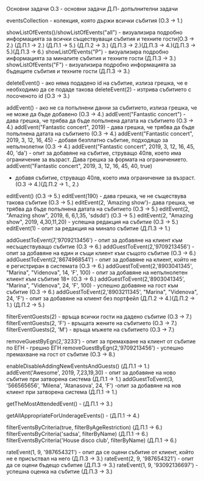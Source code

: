 ﻿Основни задачи
О.З - основни задачи
Д.П- допълнителни задачи

eventsCollection - колекция, която държи всички събития (О.З -> 1.)

showListOfEvents()/showListOfEvents("all") - визуализира подробно информацията за всички съществуващи събития и техните гости(О.З -> 2.) (Д.П.1 -> 2.) (Д.П.1 -> 5.) (Д.П.2 -> 3.) (Д.П.3 -> 2.)(Д.П.3 -> 4.)(Д.П.3 -> 5.)(Д.П.3 -> 6.)
showListOfEvents("P") - визуализира подробно информацията за миналите събития и техните гости (Д.П.3 -> 3.)
showListOfEvents("F") - визуализира подробно информацията за бъдещите събития и техните гости (Д.П.3 -> 3.)

deleteEvent() - ако няма подадено id на събитие, излиза грешка, че е необходимо да се подаде такова
deleteEvent(2) - изтрива събитието с посоченото id (О.З -> 3.)

addEvent() - ако не са попълнени данни за събитието, излиза грешка, че не може да бъде добавено (О.З -> 4.)
addEvent("Fantastic concert") - дава грешка, че трябва да бъде попълнена датата на събитието (О.З -> 4.)
addEvent("Fantastic concert", 2019) - дава грешка, че трябва да бъде попълнена датата на събитието (О.З -> 4.)
addEvent("Fantastic concert", 2019, 3, 12, 16, 45) - добавя безплатно събитие, подходящо за непълнолетни (О.З -> 4.)
addEvent("Fantastic concert", 2019, 3, 12, 16, 45, 40, 'da') - опит за добавяне на събитие, струващо 40лв, което има ограничение за възраст. Дава грешка за формата на ограничението.
addEvent("Fantastic concert", 2019, 3, 12, 16, 45, 40, true)
 - добавя събитие, струващо 40лв, което има ограничение за възраст. (О.З -> 4.)(Д.П.2 -> 1., 2.)

editEvent()
 (О.З -> 5.)
editEvent(190) - дава грешка, че не съществува такова събитие (О.З -> 5.)
editEvent(2, 'Amazing show')- дава грешка, че трябва да бъде попълнена датата на събитието (О.З -> 5.)
editEvent(2, "Amazing show", 2019, 6, 6,1,35, 'sdsdd') (О.З -> 5.)
editEvent(2, "Amazing show", 2019, 4,30,11,20) - успешна редакция на събитие (О.З -> 5.)
editEvent(1) - опит за редакция на минало събитие (Д.П.3 -> 1.)


addGuestToEvent(7,'9709213456') - опит за добавяне на клиент към несъществуващо събитие (О.З -> 6.)
addGuestToEvent(2,'9709213456') - опит за добавяне на един и същи клиент към същото събитие (О.З -> 6.)
addGuestToEvent(2,'8674968541') - опит за добавяне на клиент, който не е регистриран в системата (О.З -> 6.)
addGuestToEvent(2,'8903041345', "Marina", "Videnova", 14, 'F', 100) - опит за добавяне на непълнолетен клиент към събитие 18+ (О.З -> 6.)
addGuestToEvent(2,'8903041345', "Marina", "Videnova", 24, 'F', 100) - успешно добавяне на гост към събитие (О.З -> 6.)
addGuestToEvent(2,'8903211345', "Marina", "Videnova", 24, 'F') - опит за добавяне на клиент без портфейл (Д.П.2 -> 4.)(Д.П.2 -> 1.) (Д.П.2 -> 5.)

filterEventGuests(2) - връща всички гости на дадено събитие (О.З -> 7.) 
filterEventGuests(2, 'F') - връщата жените на събитието (О.З -> 7.) 
filterEventGuests(2, 'M') - връща мъжете на събитието (О.З -> 7.) 

removeGuestByEgn(2,'3233') - опит за премахване на клиент от събитие по ЕГН - грешно ЕГН
removeGuestByEgn(2,'9709213456') - успешно премахване на гост от събитие (О.З -> 8.) 

enableDisableAddingNewEventsAndGuests() (Д.П.1 -> 1.)
addEvent('Awesome', 2019, 7,23,19,30) - опит за добавяне на ново събитие при затворена система (Д.П.1 -> 1.)
addGuestToEvent(3, '566565656', 'Milena', 'Atanasova', 24, 'F') -опит за добавяне на нов клиент при затворена система (Д.П.1 -> 1.)

getTheMostAttendedEvent() - (Д.П.1 -> 3.)

getAllAppropriateForUnderageEvents() - (Д.П.1 -> 4.)

filterEventsByCriteria(true, filterByAgeRestriction) (Д.П.1 -> 6.)
filterEventsByCriteria('sadsa', filterByName) (Д.П.1 -> 6.)
filterEventsByCriteria('House disco club', filterByName) (Д.П.1 -> 6.)

rateEvent(1, 9, '987654321') - опит да се оцени събитие от клиент, който не е присъствал на него (Д.П.3 -> 3.)
rateEvent(2, 9, '987654321') - опит да се оцени бъдещо събитие (Д.П.3 -> 3.)
rateEvent(1, 9, '93092136697') - успешна оценка на събитие (Д.П.3 -> 3.)

